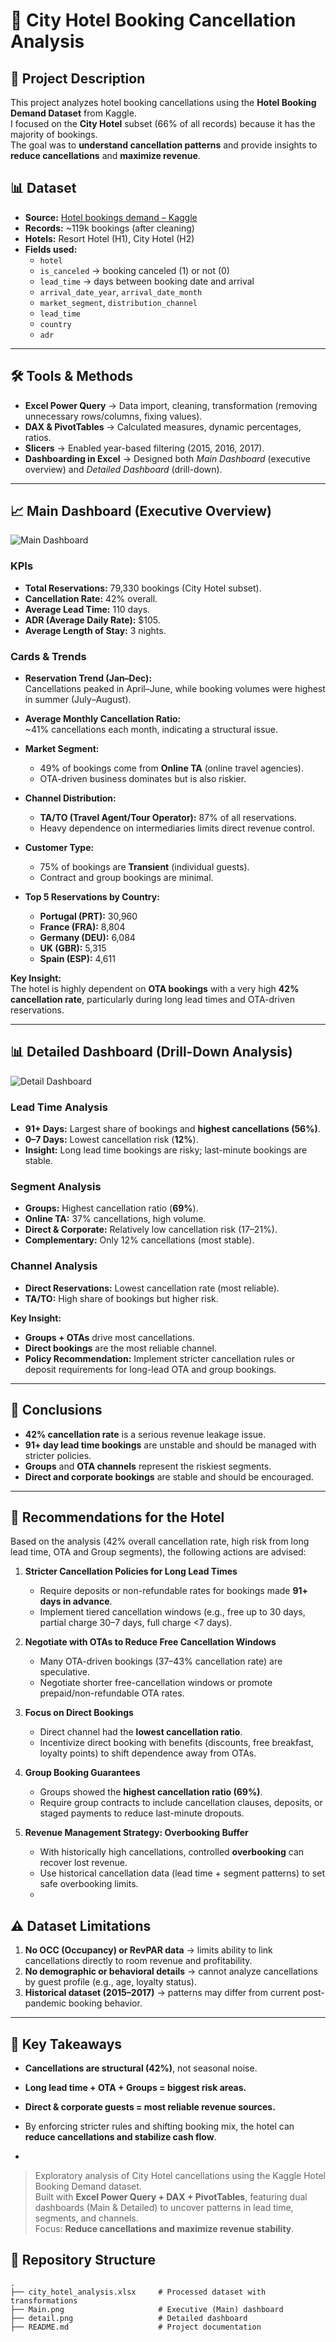 # 🏨 City Hotel Booking Cancellation Analysis


## 📌 Project Description
This project analyzes hotel booking cancellations using the **Hotel Booking Demand Dataset** from Kaggle.  
I focused on the **City Hotel** subset (66% of all records) because it has the majority of bookings.  
The goal was to **understand cancellation patterns** and provide insights to **reduce cancellations** and **maximize revenue**.  


## 📊 Dataset
- **Source:** [Hotel bookings demand – Kaggle](https://www.kaggle.com/datasets/jessemostipak/hotel-booking-demand) 
- **Records:** ~119k bookings (after cleaning)  
- **Hotels:** Resort Hotel (H1), City Hotel (H2)  
- **Fields used:**
  - `hotel`
  - `is_canceled` → booking canceled (1) or not (0)  
  - `lead_time` → days between booking date and arrival  
  - `arrival_date_year`, `arrival_date_month`  
  - `market_segment`, `distribution_channel`
  - `lead_time`
  - `country`
  - `adr`
      


---

## 🛠 Tools & Methods
- **Excel Power Query** → Data import, cleaning, transformation (removing unnecessary rows/columns, fixing values).  
- **DAX & PivotTables** → Calculated measures, dynamic percentages, ratios.  
- **Slicers** → Enabled year-based filtering (2015, 2016, 2017).  
- **Dashboarding in Excel** → Designed both *Main Dashboard* (executive overview) and *Detailed Dashboard* (drill-down).  

---

## 📈 Main Dashboard (Executive Overview)
![Main Dashboard](Main.png)

### KPIs
- **Total Reservations:** 79,330 bookings (City Hotel subset).  
- **Cancellation Rate:** 42% overall.  
- **Average Lead Time:** 110 days.  
- **ADR (Average Daily Rate):** $105.  
- **Average Length of Stay:** 3 nights.  

### Cards & Trends
- **Reservation Trend (Jan–Dec):**  
  Cancellations peaked in April–June, while booking volumes were highest in summer (July–August).  

- **Average Monthly Cancellation Ratio:**  
  ~41% cancellations each month, indicating a structural issue.  

- **Market Segment:**  
  - 49% of bookings come from **Online TA** (online travel agencies).  
  - OTA-driven business dominates but is also riskier.  

- **Channel Distribution:**  
  - **TA/TO (Travel Agent/Tour Operator):** 87% of all reservations.  
  - Heavy dependence on intermediaries limits direct revenue control.  

- **Customer Type:**  
  - 75% of bookings are **Transient** (individual guests).  
  - Contract and group bookings are minimal.  

- **Top 5 Reservations by Country:**  
  - **Portugal (PRT):** 30,960  
  - **France (FRA):** 8,804  
  - **Germany (DEU):** 6,084  
  - **UK (GBR):** 5,315  
  - **Spain (ESP):** 4,611  

**Key Insight:**  
The hotel is highly dependent on **OTA bookings** with a very high **42% cancellation rate**, particularly during long lead times and OTA-driven reservations.  

---

## 📊 Detailed Dashboard (Drill-Down Analysis)
![Detail Dashboard](detail.png)

### Lead Time Analysis
- **91+ Days:** Largest share of bookings and **highest cancellations (56%)**.  
- **0–7 Days:** Lowest cancellation risk (**12%**).  
- **Insight:** Long lead time bookings are risky; last-minute bookings are stable.  

### Segment Analysis
- **Groups:** Highest cancellation ratio (**69%**).  
- **Online TA:** 37% cancellations, high volume.  
- **Direct & Corporate:** Relatively low cancellation risk (17–21%).  
- **Complementary:** Only 12% cancellations (most stable).  

### Channel Analysis
- **Direct Reservations:** Lowest cancellation rate (most reliable).  
- **TA/TO:** High share of bookings but higher risk.  

**Key Insight:**  
- **Groups + OTAs** drive most cancellations.  
- **Direct bookings** are the most reliable channel.  
- **Policy Recommendation:** Implement stricter cancellation rules or deposit requirements for long-lead OTA and group bookings.  

---

## 🚀 Conclusions
- **42% cancellation rate** is a serious revenue leakage issue.  
- **91+ day lead time bookings** are unstable and should be managed with stricter policies.  
- **Groups** and **OTA channels** represent the riskiest segments.  
- **Direct and corporate bookings** are stable and should be encouraged.  

---


## 🔧 Recommendations for the Hotel

Based on the analysis (42% overall cancellation rate, high risk from long lead time, OTA and Group segments), the following actions are advised:

1. **Stricter Cancellation Policies for Long Lead Times**  
   - Require deposits or non-refundable rates for bookings made **91+ days in advance**.  
   - Implement tiered cancellation windows (e.g., free up to 30 days, partial charge 30–7 days, full charge <7 days).  

2. **Negotiate with OTAs to Reduce Free Cancellation Windows**  
   - Many OTA-driven bookings (37–43% cancellation rate) are speculative.  
   - Negotiate shorter free-cancellation windows or promote prepaid/non-refundable OTA rates.  

3. **Focus on Direct Bookings**  
   - Direct channel had the **lowest cancellation ratio**.  
   - Incentivize direct booking with benefits (discounts, free breakfast, loyalty points) to shift dependence away from OTAs.  

4. **Group Booking Guarantees**  
   - Groups showed the **highest cancellation ratio (69%)**.  
   - Require group contracts to include cancellation clauses, deposits, or staged payments to reduce last-minute dropouts.  

5. **Revenue Management Strategy: Overbooking Buffer**  
   - With historically high cancellations, controlled **overbooking** can recover lost revenue.  
   - Use historical cancellation data (lead time + segment patterns) to set safe overbooking limits.
   - 
  
## ⚠️ Dataset Limitations
1. **No OCC (Occupancy) or RevPAR data** → limits ability to link cancellations directly to room revenue and profitability.  
2. **No demographic or behavioral details** → cannot analyze cancellations by guest profile (e.g., age, loyalty status).  
3. **Historical dataset (2015–2017)** → patterns may differ from current post-pandemic booking behavior.  


---

## 🚀 Key Takeaways
- **Cancellations are structural (42%)**, not seasonal noise.  
- **Long lead time + OTA + Groups = biggest risk areas.**  
- **Direct & corporate guests = most reliable revenue sources.**  
- By enforcing stricter rules and shifting booking mix, the hotel can **reduce cancellations and stabilize cash flow**.

- 




> Exploratory analysis of City Hotel cancellations using the Kaggle Hotel Booking Demand dataset.  
> Built with **Excel Power Query + DAX + PivotTables**, featuring dual dashboards (Main & Detailed) to uncover patterns in lead time, segments, and channels.  
> Focus: **Reduce cancellations and maximize revenue stability**.  




## 📂 Repository Structure
```plaintext
.
├── city_hotel_analysis.xlsx     # Processed dataset with transformations
├── Main.png                     # Executive (Main) dashboard
├── detail.png                   # Detailed dashboard
├── README.md                    # Project documentation
